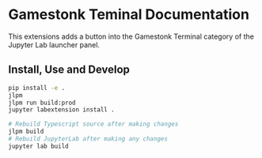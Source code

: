# Gamestonk Teminal Documentation

This extensions adds a button into the Gamestonk Terminal category of the Jupyter Lab launcher panel.

## Install, Use and Develop

```bash
pip install -e .
jlpm
jlpm run build:prod
jupyter labextension install .

# Rebuild Typescript source after making changes
jlpm build
# Rebuild JupyterLab after making any changes
jupyter lab build
```
